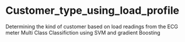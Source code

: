 # Customer_type_using_load_profile
 Determining the kind of customer based on load readings from the ECG meter
 Multi Class Classifiction using SVM and gradient Boosting

